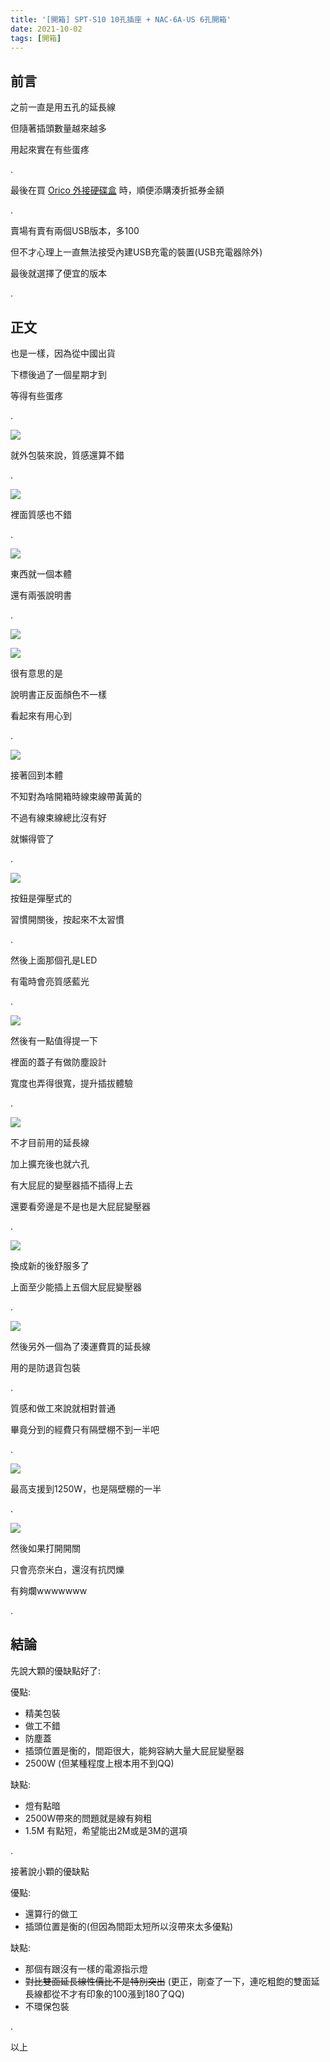 ```yaml
---
title: '[開箱] SPT-S10 10孔插座 + NAC-6A-US 6孔開箱'
date: 2021-10-02
tags: [開箱]
---
```


## 前言

之前一直是用五孔的延長線

但隨著插頭數量越來越多

用起來實在有些蛋疼

.

最後在買 [Orico 外接硬碟盒](../orico-m2pjm-c3-unbixing/README.md) 時，順便添購湊折抵券金額

.

賣場有賣有兩個USB版本，多100

但不才心理上一直無法接受內建USB充電的裝置(USB充電器除外)

最後就選擇了便宜的版本

.

## 正文

也是一樣，因為從中國出貨

下標後過了一個星期才到

等得有些蛋疼

.

![](res/2021-10-02-17-28-29.png)

就外包裝來說，質感還算不錯

.

![](res/2021-10-02-17-28-37.png)

裡面質感也不錯

.

![](res/2021-10-02-17-28-45.png)

東西就一個本體

還有兩張說明書

.

![](res/2021-10-02-17-28-55.png)

![](res/2021-10-02-17-29-00.png)

很有意思的是

說明書正反面顏色不一樣

看起來有用心到

.

![](res/2021-10-02-17-29-15.png)

接著回到本體

不知對為啥開箱時線束線帶黃黃的

不過有線束線總比沒有好

就懶得管了

.

![](res/2021-10-02-17-29-23.png)

按鈕是彈壓式的

習慣開關後，按起來不太習慣

.

然後上面那個孔是LED

有電時會亮質感藍光

.

![](res/2021-10-02-17-29-35.png)

然後有一點值得提一下

裡面的蓋子有做防塵設計

寬度也弄得很寬，提升插拔體驗

.

![](res/2021-10-02-17-30-19.png)

不才目前用的延長線

加上擴充後也就六孔

有大屁屁的變壓器插不插得上去

還要看旁邊是不是也是大屁屁變壓器

.

![](res/2021-10-02-17-28-00.png)

換成新的後舒服多了

上面至少能插上五個大屁屁變壓器

.

![](res/2021-10-02-17-30-34.png)

然後另外一個為了湊運費買的延長線

用的是防退貨包裝

.

質感和做工來說就相對普通

畢竟分到的經費只有隔壁棚不到一半吧

.

![](res/2021-10-02-17-30-43.png)

最高支援到1250W，也是隔壁棚的一半

.

![](res/2021-10-02-17-31-23.png)

然後如果打開開關

只會亮奈米白，還沒有抗閃爍

有夠爛wwwwwww

.

## 結論

先說大顆的優缺點好了:

優點:
- 精美包裝
- 做工不錯
- 防塵蓋
- 插頭位置是衡的，間距很大，能夠容納大量大屁屁變壓器
- 2500W (但某種程度上根本用不到QQ)

缺點:
- 燈有點暗
- 2500W帶來的問題就是線有夠粗
- 1.5M 有點短，希望能出2M或是3M的選項

.

接著說小顆的優缺點

優點:
- 還算行的做工
- 插頭位置是衡的(但因為間距太短所以沒帶來太多優點)

缺點:
- 那個有跟沒有一樣的電源指示燈
- ~~對比雙面延長線性價比不是特別突出~~ (更正，剛查了一下，連吃粗飽的雙面延長線都從不才有印象的100漲到180了QQ)
- 不環保包裝

.

以上